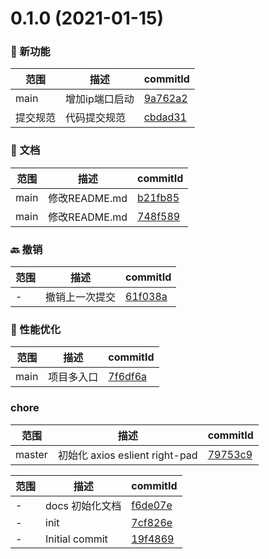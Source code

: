 # 0.1.0 (2021-01-15)

### 🌟 新功能
范围|描述|commitId
--|--|--
 main | 增加ip端口启动 | [9a762a2](https://github.com/Mrqi215/front-cli/commit/9a762a2)
 提交规范 | 代码提交规范 | [cbdad31](https://github.com/Mrqi215/front-cli/commit/cbdad31)


### 📝 文档
范围|描述|commitId
--|--|--
 main | 修改README.md | [b21fb85](https://github.com/Mrqi215/front-cli/commit/b21fb85)
 main | 修改README.md | [748f589](https://github.com/Mrqi215/front-cli/commit/748f589)


### 🔙 撤销
范围|描述|commitId
--|--|--
 - | 撤销上一次提交 | [61f038a](https://github.com/Mrqi215/front-cli/commit/61f038a)


### 🚀 性能优化
范围|描述|commitId
--|--|--
 main | 项目多入口 | [7f6df6a](https://github.com/Mrqi215/front-cli/commit/7f6df6a)


### chore
范围|描述|commitId
--|--|--
 master | 初始化 axios eslient right-pad | [79753c9](https://github.com/Mrqi215/front-cli/commit/79753c9)


范围|描述|commitId
--|--|--
 - | docs 初始化文档 | [f6de07e](https://github.com/Mrqi215/front-cli/commit/f6de07e)
 - | init | [7cf826e](https://github.com/Mrqi215/front-cli/commit/7cf826e)
 - | Initial commit | [19f4869](https://github.com/Mrqi215/front-cli/commit/19f4869)

